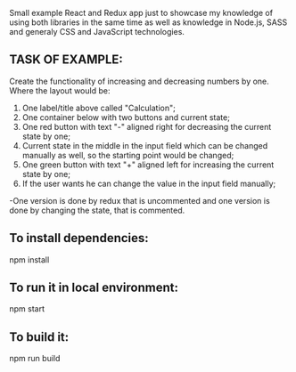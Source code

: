 Small example React and Redux app just to showcase my knowledge of using both libraries in the same time as well as knowledge in Node.js, SASS and generaly CSS and JavaScript technologies.

## TASK OF EXAMPLE:

Create the functionality of increasing and decreasing numbers by one. Where the layout would be:
1. One label/title above called "Calculation";
2. One container below with two buttons and current state;
3. One red button with text "-" aligned right for decreasing the current state by one;
4. Current state in the middle in the input field which can be changed manually as well, so the starting point would be changed;
5. One green  button with text "+" aligned left for increasing the current state by one;
6. If the user wants he can change the value in the input field manually;

-One version is done by redux that is uncommented and one version is done by changing the state, that is commented.

## To install dependencies:

npm install

## To run it in local environment:

npm start

## To build it:

npm run build
